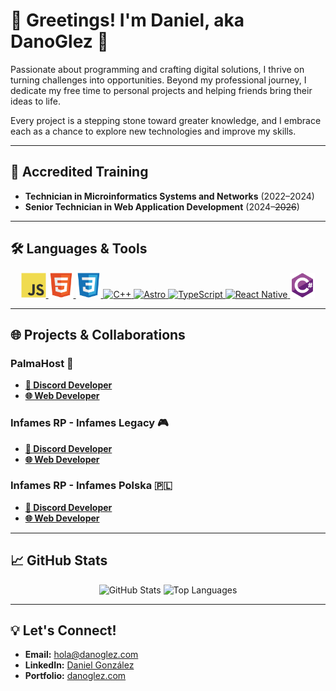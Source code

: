 # 👋 Greetings! I'm Daniel, aka DanoGlez 🌟

Passionate about programming and crafting digital solutions, I thrive on turning challenges into opportunities. Beyond my professional journey, I dedicate my free time to personal projects and helping friends bring their ideas to life.

Every project is a stepping stone toward greater knowledge, and I embrace each as a chance to explore new technologies and improve my skills.

---

## 📜 Accredited Training
- **Technician in Microinformatics Systems and Networks** (2022–2024)  
- **Senior Technician in Web Application Development** (2024–~~2026~~)

---

## 🛠️ Languages & Tools
<p align="center">
  <a href="https://developer.mozilla.org/en-US/docs/Web/JavaScript" target="_blank" rel="noreferrer">
    <img src="https://raw.githubusercontent.com/devicons/devicon/master/icons/javascript/javascript-original.svg" alt="JavaScript" width="40" height="40"/>
  </a>
  <a href="https://developer.mozilla.org/es/docs/Web/HTML/" target="_blank" rel="noreferrer">
    <img src="https://raw.githubusercontent.com/devicons/devicon/master/icons/html5/html5-original.svg" alt="HTML5" width="40" height="40"/>
  </a>
  <a href="https://developer.mozilla.org/es/docs/Web/CSS/" target="_blank" rel="noreferrer">
    <img src="https://raw.githubusercontent.com/devicons/devicon/master/icons/css3/css3-original.svg" alt="CSS3" width="40" height="40"/>
  </a>
  <a href="https://openwebinars.net/blog/que-es-cpp/" target="_blank" rel="noreferrer">
    <img src="https://upload.wikimedia.org/wikipedia/commons/1/18/ISO_C%2B%2B_Logo.svg" alt="C++" width="40" height="40"/>
  </a>
  <a href="https://astro.build/" target="_blank" rel="noreferrer">
    <img src="https://www.svgrepo.com/show/373446/astro.svg" alt="Astro" width="40" height="40"/>
  </a>
  <a href="https://www.typescriptlang.org/" target="_blank" rel="noreferrer">
    <img src="https://www.svgrepo.com/show/374146/typescript-official.svg" alt="TypeScript" width="40" height="40"/>
  </a>
  <a href="https://reactnative.dev/" target="_blank" rel="noreferrer">
    <img src="https://www.svgrepo.com/show/355190/reactjs.svg" alt="React Native" width="40" height="40"/>
  </a>
  <a href="https://learn.microsoft.com/es-es/dotnet/csharp/" target="_blank" rel="noreferrer">
    <img src="https://github.com/devicons/devicon/blob/master/icons/csharp/csharp-original.svg" alt="C#" width="40" height="40"/>
  </a>
</p>

---

## 🌐 Projects & Collaborations

### PalmaHost 🌟
- **[🤖 Discord Developer](https://discord.gg/palmahost)**  
- **[🌐 Web Developer](https://ref.palma.gg/danoglez)**  

### Infames RP - Infames Legacy 🎮
- **[🤖 Discord Developer](https://discord.gg/infames)**  
- **[🌐 Web Developer](https://es.infamesrp.com)**  

### Infames RP - Infames Polska 🇵🇱
- **[🤖 Discord Developer](https://discord.gg/9xc38g7SP8)**  
- **[🌐 Web Developer](https://pl.infamesrp.com)**  

---

## 📈 GitHub Stats
<p align="center">
  <img src="https://github-readme-stats.vercel.app/api?username=DanoGlez&show_icons=true&theme=radical" alt="GitHub Stats"/>
  <img src="https://github-readme-stats.vercel.app/api/top-langs/?username=DanoGlez&layout=compact&theme=radical" alt="Top Languages"/>
</p>

---

## 💡 Let's Connect!
- **Email:** [hola@danoglez.com](mailto:hola@danoglez.com)  
- **LinkedIn:** [Daniel González](https://www.linkedin.com/in/francisco-daniel-d-282048295/)  
- **Portfolio:** [danoglez.com](https://danoglez.com)  
